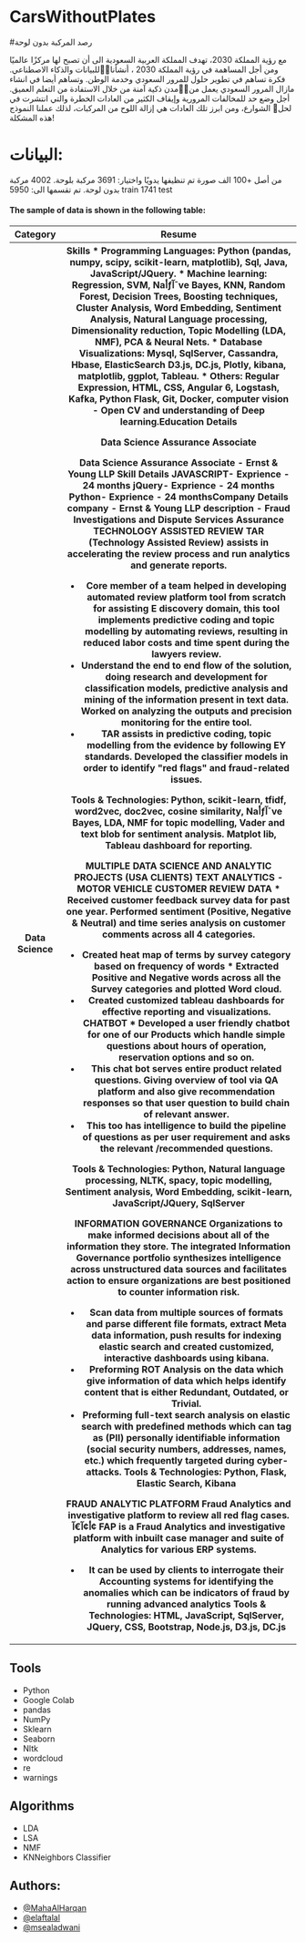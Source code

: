# CarsWithoutPlates
#رصد المركبة بدون لوحة

مع رؤية المملكة 2030، تهدف المملكة العربية السعودية الى أن تصبح لها مركزًا عالميًا للبيانات والذكاء الاصطناعي.ومن أجل المساهمة في رؤية المملكة 2030 ، أنشأنا فكرة تساهم في تطوير حلول للمرور السعودي وخدمة الوطن. وتساهم أيضا في انشاء مدن ذكية آمنة من خلال الاستفادة من التعلم العميق.مازال المرور السعودي يعمل من أجل وضع حد للمخالفات المرورية وإيقاف الكثير من العادات الخطرة والتي انتشرت في الشوارع، ومن ابرز تلك العادات هي إزالة اللوح من المركبات، لذلك عملنا النموذج لحل هذه المشكلة!


# البيانات:
من أصل +100 الف صورة تم تنظيفها يدويًا واختيار:
3691 مركبة بلوحة.
4002 مركبة بدون لوحة.
تم تقسمها الى:
5950 train
1741 test


#### The sample of data is shown in the following table:

<table width="100%">
 <tr>
  <th>Category</th><th>Resume</th>
 </tr>
 <tr>
  <th>Data Science</th><th>Skills * Programming Languages: Python (pandas, numpy, scipy, scikit-learn, matplotlib), Sql, Java, JavaScript/JQuery. * Machine learning: Regression, SVM, Naأƒآ¯ve Bayes, KNN, Random Forest, Decision Trees, Boosting techniques, Cluster Analysis, Word Embedding, Sentiment Analysis, Natural Language processing, Dimensionality reduction, Topic Modelling (LDA, NMF), PCA & Neural Nets. * Database Visualizations: Mysql, SqlServer, Cassandra, Hbase, ElasticSearch D3.js, DC.js, Plotly, kibana, matplotlib, ggplot, Tableau. * Others: Regular Expression, HTML, CSS, Angular 6, Logstash, Kafka, Python Flask, Git, Docker, computer vision - Open CV and understanding of Deep learning.Education Details 

Data Science Assurance Associate 

Data Science Assurance Associate - Ernst & Young LLP
Skill Details 
JAVASCRIPT- Exprience - 24 months
jQuery- Exprience - 24 months
Python- Exprience - 24 monthsCompany Details 
company - Ernst & Young LLP
description - Fraud Investigations and Dispute Services   Assurance
TECHNOLOGY ASSISTED REVIEW
TAR (Technology Assisted Review) assists in accelerating the review process and run analytics and generate reports.
* Core member of a team helped in developing automated review platform tool from scratch for assisting E discovery domain, this tool implements predictive coding and topic modelling by automating reviews, resulting in reduced labor costs and time spent during the lawyers review.
* Understand the end to end flow of the solution, doing research and development for classification models, predictive analysis and mining of the information present in text data. Worked on analyzing the outputs and precision monitoring for the entire tool.
* TAR assists in predictive coding, topic modelling from the evidence by following EY standards. Developed the classifier models in order to identify "red flags" and fraud-related issues.

Tools & Technologies: Python, scikit-learn, tfidf, word2vec, doc2vec, cosine similarity, Naأƒآ¯ve Bayes, LDA, NMF for topic modelling, Vader and text blob for sentiment analysis. Matplot lib, Tableau dashboard for reporting.

MULTIPLE DATA SCIENCE AND ANALYTIC PROJECTS (USA CLIENTS)
TEXT ANALYTICS - MOTOR VEHICLE CUSTOMER REVIEW DATA * Received customer feedback survey data for past one year. Performed sentiment (Positive, Negative & Neutral) and time series analysis on customer comments across all 4 categories.
* Created heat map of terms by survey category based on frequency of words * Extracted Positive and Negative words across all the Survey categories and plotted Word cloud.
* Created customized tableau dashboards for effective reporting and visualizations.
CHATBOT * Developed a user friendly chatbot for one of our Products which handle simple questions about hours of operation, reservation options and so on.
* This chat bot serves entire product related questions. Giving overview of tool via QA platform and also give recommendation responses so that user question to build chain of relevant answer.
* This too has intelligence to build the pipeline of questions as per user requirement and asks the relevant /recommended questions.

Tools & Technologies: Python, Natural language processing, NLTK, spacy, topic modelling, Sentiment analysis, Word Embedding, scikit-learn, JavaScript/JQuery, SqlServer

INFORMATION GOVERNANCE
Organizations to make informed decisions about all of the information they store. The integrated Information Governance portfolio synthesizes intelligence across unstructured data sources and facilitates action to ensure organizations are best positioned to counter information risk.
* Scan data from multiple sources of formats and parse different file formats, extract Meta data information, push results for indexing elastic search and created customized, interactive dashboards using kibana.
* Preforming ROT Analysis on the data which give information of data which helps identify content that is either Redundant, Outdated, or Trivial.
* Preforming full-text search analysis on elastic search with predefined methods which can tag as (PII) personally identifiable information (social security numbers, addresses, names, etc.) which frequently targeted during cyber-attacks.
Tools & Technologies: Python, Flask, Elastic Search, Kibana

FRAUD ANALYTIC PLATFORM
Fraud Analytics and investigative platform to review all red flag cases.
أ¢آ€آ¢ FAP is a Fraud Analytics and investigative platform with inbuilt case manager and suite of Analytics for various ERP systems.
* It can be used by clients to interrogate their Accounting systems for identifying the anomalies which can be indicators of fraud by running advanced analytics
Tools & Technologies: HTML, JavaScript, SqlServer, JQuery, CSS, Bootstrap, Node.js, D3.js, DC.js</th>
 </tr>
</table>



## Tools
- Python
- Google Colab
- pandas
- NumPy
- Sklearn
- Seaborn
- Nltk
- wordcloud
- re
- warnings


## Algorithms
- LDA
- LSA
- NMF
- KNNeighbors Classifier


## Authors:
- [@MahaAlHarqan](https://github.com/MahaAlHarqan)
- [@elaftalal](https://github.com/elaftalal)
- [@msealadwani](https://github.com/msealadwani)

